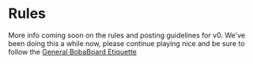 # Rules
More info coming soon on the rules and posting guidelines for v0. We've been doing this a while now, please continue playing nice and be sure to follow the [General BobaBoard Etiquette](/docs/users/etiquette)